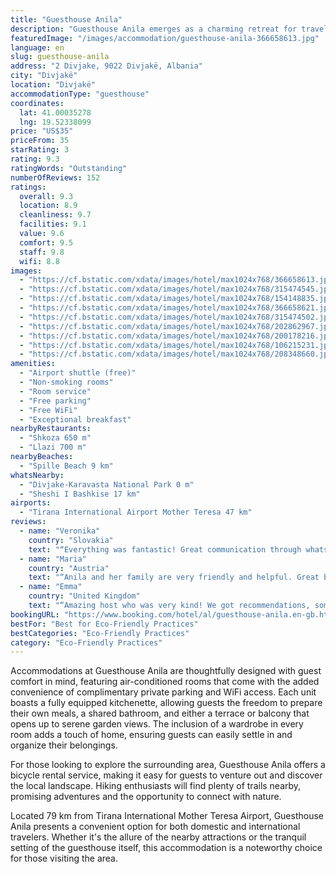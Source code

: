 ```yaml
---
title: "Guesthouse Anila"
description: "Guesthouse Anila emerges as a charming retreat for travelers seeking a blend of comfort and convenience, complemented by captivating city views."
featuredImage: "/images/accommodation/guesthouse-anila-366658613.jpg"
language: en
slug: guesthouse-anila
address: "2 Divjake, 9022 Divjakë, Albania"
city: "Divjakë"
location: "Divjakë"
accommodationType: "guesthouse"
coordinates:
  lat: 41.00035278
  lng: 19.52338099
price: "US$35"
priceFrom: 35
starRating: 3
rating: 9.3
ratingWords: "Outstanding"
numberOfReviews: 152
ratings:
  overall: 9.3
  location: 8.9
  cleanliness: 9.7
  facilities: 9.1
  value: 9.6
  comfort: 9.5
  staff: 9.8
  wifi: 8.8
images:
  - "https://cf.bstatic.com/xdata/images/hotel/max1024x768/366658613.jpg?k=dab5ee0e44232e2ce91ae9f09ebdfa9a9813309a5f13e6a9680ec7913802d40b&o=&hp=1"
  - "https://cf.bstatic.com/xdata/images/hotel/max1024x768/315474545.jpg?k=327ee25ef1d02c0561fd00607f87ef9d2316151a1f4b48ecc55a6a23204d6ca2&o=&hp=1"
  - "https://cf.bstatic.com/xdata/images/hotel/max1024x768/154148835.jpg?k=75a043d4481284b58170ca05d6b7954a985849527a54a45bf663ded6cdb69f6d&o=&hp=1"
  - "https://cf.bstatic.com/xdata/images/hotel/max1024x768/366658621.jpg?k=af4aab5937ec705b8ca6d1a28eab1a44fb3b185f0383099c8930574166b6a45d&o=&hp=1"
  - "https://cf.bstatic.com/xdata/images/hotel/max1024x768/315474502.jpg?k=43b7aa2aa38f8af22c14ee64ca3aa82fab873a54faae804abd44ac19511f2ffe&o=&hp=1"
  - "https://cf.bstatic.com/xdata/images/hotel/max1024x768/202862967.jpg?k=f5e94ead7b5aafe0d2ef6432f7f53ac504bbe8915c58ac1cb6529ec019839c45&o=&hp=1"
  - "https://cf.bstatic.com/xdata/images/hotel/max1024x768/200178216.jpg?k=50836a7eab037ebd6fa38a01379592d5070fce0b582fa9ad23e114991395a74d&o=&hp=1"
  - "https://cf.bstatic.com/xdata/images/hotel/max1024x768/106215231.jpg?k=da275a72042a539881a453f5fab0ad9f1678b4cc25ec039c22d2205e18220b92&o=&hp=1"
  - "https://cf.bstatic.com/xdata/images/hotel/max1024x768/208348660.jpg?k=5b74015772c4219ddc1beb45b462538916634ba5edba6d02c637a0eecb835ba5&o=&hp=1"
amenities:
  - "Airport shuttle (free)"
  - "Non-smoking rooms"
  - "Room service"
  - "Free parking"
  - "Free WiFi"
  - "Exceptional breakfast"
nearbyRestaurants:
  - "Shkoza 650 m"
  - "Llazi 700 m"
nearbyBeaches:
  - "Spille Beach 9 km"
whatsNearby:
  - "Divjake-Karavasta National Park 0 m"
  - "Sheshi I Bashkise 17 km"
airports:
  - "Tirana International Airport Mother Teresa 47 km"
reviews:
  - name: "Veronika"
    country: "Slovakia"
    text: "“Everything was fantastic! Great communication through whats app with a member of this family. Many good advises about interesting places in Divjake. The hosts gave us a very warm welcome. The place was beautiful and very clean. We received a...”"
  - name: "Maria"
    country: "Austria"
    text: "“Anila and her family are very friendly and helpful. Great breakfast with homemade jogurt.”"
  - name: "Emma"
    country: "United Kingdom"
    text: "“Amazing host who was very kind! We got recommendations, some melon and watermelon fresh from the garden. We got to rent her bikes to go to the national park. Overall amazing experience.”"
bookingURL: "https://www.booking.com/hotel/al/guesthouse-anila.en-gb.html?aid=8035640"
bestFor: "Best for Eco-Friendly Practices"
bestCategories: "Eco-Friendly Practices"
category: "Eco-Friendly Practices"
---
```


Accommodations at Guesthouse Anila are thoughtfully designed with guest comfort in mind, featuring air-conditioned rooms that come with the added convenience of complimentary private parking and WiFi access. Each unit boasts a fully equipped kitchenette, allowing guests the freedom to prepare their own meals, a shared bathroom, and either a terrace or balcony that opens up to serene garden views. The inclusion of a wardrobe in every room adds a touch of home, ensuring guests can easily settle in and organize their belongings.

For those looking to explore the surrounding area, Guesthouse Anila offers a bicycle rental service, making it easy for guests to venture out and discover the local landscape. Hiking enthusiasts will find plenty of trails nearby, promising adventures and the opportunity to connect with nature.

Located 79 km from Tirana International Mother Teresa Airport, Guesthouse Anila presents a convenient option for both domestic and international travelers. Whether it's the allure of the nearby attractions or the tranquil setting of the guesthouse itself, this accommodation is a noteworthy choice for those visiting the area.